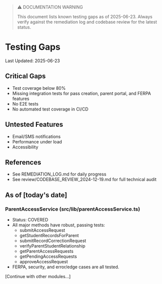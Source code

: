> ⚠️ DOCUMENTATION WARNING
>
> This document lists known testing gaps as of 2025-06-23. Always verify against the remediation log and codebase review for the latest status.
>
# Testing Gaps
Last Updated: 2025-06-23

## Critical Gaps
- Test coverage below 80%
- Missing integration tests for pass creation, parent portal, and FERPA features
- No E2E tests
- No automated test coverage in CI/CD

## Untested Features
- Email/SMS notifications
- Performance under load
- Accessibility

## References
- See REMEDIATION_LOG.md for daily progress
- See review/CODEBASE_REVIEW_2024-12-19.md for full technical audit

## As of [today's date]

### ParentAccessService (src/lib/parentAccessService.ts)
- Status: COVERED
- All major methods have robust, passing tests:
  - submitAccessRequest
  - getStudentRecordsForParent
  - submitRecordCorrectionRequest
  - verifyParentStudentRelationship
  - getParentAccessRequests
  - getPendingAccessRequests
  - approveAccessRequest
- FERPA, security, and error/edge cases are all tested.

[Continue with other modules...] 